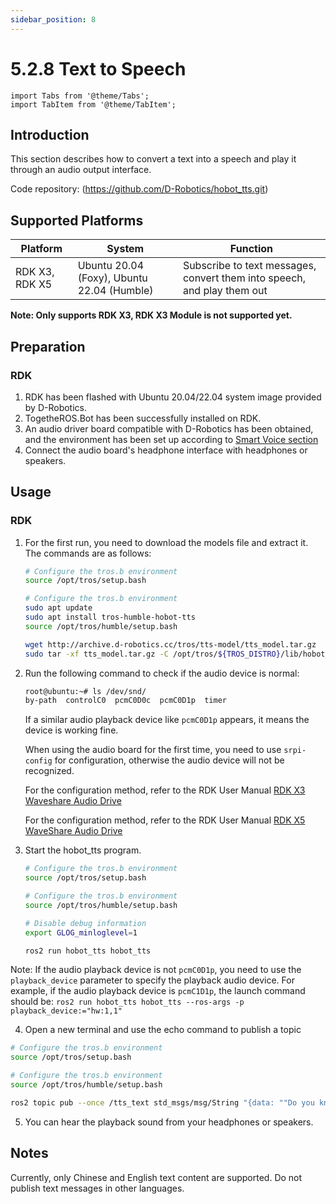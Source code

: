 ```yaml
---
sidebar_position: 8
---
```


# 5.2.8 Text to Speech

```mdx-code-block
import Tabs from '@theme/Tabs';
import TabItem from '@theme/TabItem';
```

## Introduction

This section describes how to convert a text into a speech and play it through an audio output interface.

Code repository:  (https://github.com/D-Robotics/hobot_tts.git)

## Supported Platforms

| Platform | System | Function               |
| -------- | ---------------- | ------------------------------ |
| RDK X3, RDK X5 | Ubuntu 20.04 (Foxy), Ubuntu 22.04 (Humble) | Subscribe to text messages, convert them into speech, and play them out |

**Note: Only supports RDK X3, RDK X3 Module is not supported yet.**

## Preparation

### RDK

1. RDK has been flashed with  Ubuntu 20.04/22.04 system image provided by D-Robotics.
2. TogetheROS.Bot has been successfully installed on RDK.
3. An audio driver board compatible with D-Robotics has been obtained, and the environment has been set up according to [Smart Voice section](/i18n/en/docusaurus-plugin-content-docs/current/05_Robot_development/03_boxs/function/hobot_audio.md)
4. Connect the audio board's headphone interface with headphones or speakers.

## Usage

### RDK

1. For the first run, you need to download the models file and extract it. The commands are as follows:

    <Tabs groupId="tros-distro">
    <TabItem value="foxy" label="Foxy">

    ```bash
    # Configure the tros.b environment
    source /opt/tros/setup.bash
    ```

    </TabItem>
    <TabItem value="humble" label="Humble">

    ```bash
    # Configure the tros.b environment
    sudo apt update
    sudo apt install tros-humble-hobot-tts
    source /opt/tros/humble/setup.bash
    ```

    </TabItem>
    </Tabs>

    ```bash
    wget http://archive.d-robotics.cc/tros/tts-model/tts_model.tar.gz
    sudo tar -xf tts_model.tar.gz -C /opt/tros/${TROS_DISTRO}/lib/hobot_tts/
    ```

2. Run the following command to check if the audio device is normal:

    ```bash
    root@ubuntu:~# ls /dev/snd/
    by-path  controlC0  pcmC0D0c  pcmC0D1p  timer
    ```

    If a similar audio playback device like `pcmC0D1p` appears, it means the device is working fine.

    
    When using the audio board for the first time, you need to use `srpi-config` for configuration, otherwise the audio device will not be recognized.
   
   <Tabs groupId="board_type">
   <TabItem value="rdk_x3" label="RDK_X3">

   For the configuration method, refer to the RDK User Manual [RDK X3 Waveshare Audio Drive](/i18n/en/docusaurus-plugin-content-docs/current/03_Basic_Application/02_audio/rdk_x3_and_rdk_x3_module/audio_driver_hat2_rev2.md)

   </TabItem>
   <TabItem value="rdk_x5" label="RDK_X5">

   For the configuration method, refer to the RDK User Manual [RDK X5 WaveShare Audio Drive](/i18n/en/docusaurus-plugin-content-docs/current/03_Basic_Application/02_audio/rdk_x5/audio_driver_hat2_rev2.md)
   
   </TabItem>
   </Tabs>

3. Start the hobot_tts program.

    <Tabs groupId="tros-distro">
    <TabItem value="foxy" label="Foxy">

    ```bash
    # Configure the tros.b environment
    source /opt/tros/setup.bash
    ```

    </TabItem>

    <TabItem value="humble" label="Humble">

    ```bash
    # Configure the tros.b environment
    source /opt/tros/humble/setup.bash
    ```

    </TabItem>

    </Tabs>

   ```bash
   # Disable debug information
   export GLOG_minloglevel=1

   ros2 run hobot_tts hobot_tts
   ```

Note: If the audio playback device is not `pcmC0D1p`, you need to use the `playback_device` parameter to specify the playback audio device. For example, if the audio playback device is `pcmC1D1p`, the launch command should be: `ros2 run hobot_tts hobot_tts --ros-args -p playback_device:="hw:1,1"`

4. Open a new terminal and use the echo command to publish a topic

  <Tabs groupId="tros-distro">
  <TabItem value="foxy" label="Foxy">

  ```bash
  # Configure the tros.b environment
  source /opt/tros/setup.bash
  ```

  </TabItem>

  <TabItem value="humble" label="Humble">

  ```bash
  # Configure the tros.b environment
  source /opt/tros/humble/setup.bash
  ```

  </TabItem>

  </Tabs>

   ```bash
   ros2 topic pub --once /tts_text std_msgs/msg/String "{data: ""Do you know the horizon? Yes, I know the horizon. It is a line that extends from the ground to the sky, defining the boundary between the ground and the sky.""}"
   ```

5. You can hear the playback sound from your headphones or speakers.

## Notes

Currently, only Chinese and English text content are supported. Do not publish text messages in other languages.